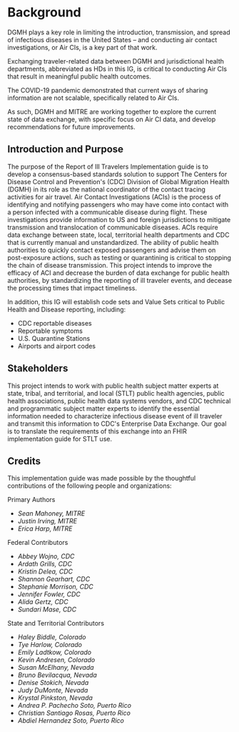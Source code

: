 # Background

DGMH plays a key role in limiting the introduction, transmission, and spread of infectious diseases in the United States – and conducting air contact investigations, or Air CIs, is a key part of that work. 

Exchanging traveler-related data between DGMH and jurisdictional health departments, abbreviated as HDs in this IG, is critical to conducting Air CIs that result in meaningful public health outcomes.

The COVID-19 pandemic demonstrated that current ways of sharing information are not scalable, specifically related to Air CIs. 

As such, DGMH and MITRE are working together to explore the current state of data exchange, with specific focus on Air CI data, and develop recommendations for future improvements. 

## Introduction and Purpose

The purpose of the Report of Ill Travelers Implementation guide is to develop a consensus-based standards solution to support The Centers for Disease Control and Prevention's (CDC) Division of Global Migration Health (DGMH) in its role as the national coordinator of the contact tracing activities for air travel. Air Contact Investigations (ACIs) is the process of identifying and notifying passengers who may have come into contact with a person infected with a communicable disease during flight. These investigations provide information to US and foreign jurisdictions to mitigate transmission and translocation of communicable diseases. ACIs require data exchange between state, local, territorial health departments and CDC that is currently manual and unstandardized. The ability of public health authorities to quickly contact exposed passengers and advise them on post-exposure actions, such as testing or quarantining is critical to stopping the chain of disease transmission. This project intends to improve the efficacy of ACI and decrease the burden of data exchange for public health authorities, by standardizing the reporting of ill traveler events, and decease the processing times that impact timeliness.

In addition, this IG will establish code sets and Value Sets critical to Public Health and Disease reporting, including:

- CDC reportable diseases
- Reportable symptoms
- U.S. Quarantine Stations
- Airports and airport codes

## Stakeholders

This project intends to work with public health subject matter experts at state, tribal, and territorial, and local (STLT) public health agencies, public health associations, public health data systems vendors, and CDC technical and programmatic subject matter experts to identify the essential information needed to characterize infectious disease event of ill traveler and transmit this information to CDC's Enterprise Data Exchange. Our goal is to translate the requirements of this exchange into an FHIR implementation guide for STLT use.

## Credits

This implementation guide was made possible by the thoughtful contributions of the following people and organizations:

Primary Authors

- *Sean Mahoney, MITRE*
- *Justin Irving, MITRE*
- *Erica Harp, MITRE*

Federal Contributors

- *Abbey Wojno, CDC*
- *Ardath Grills, CDC*
- *Kristin Delea, CDC*
- *Shannon Gearhart, CDC*
- *Stephanie Morrison, CDC*
- *Jennifer Fowler, CDC*
- *Alida Gertz, CDC*
- *Sundari Mase, CDC*

State and Territorial Contributors

- *Haley Biddle, Colorado*
- *Tye Harlow, Colorado*
- *Emily Ladtkow, Colorado*
- *Kevin Andresen, Colorado*
- *Susan McElhany, Nevada*
- *Bruno Bevilacqua, Nevada*
- *Denise Stokich, Nevada*
- *Judy DuMonte, Nevada*
- *Krystal Pinkston, Nevada*
- *Andrea P. Pachecho Soto, Puerto Rico*
- *Christian Santiago Rosas, Puerto Rico*
- *Abdiel Hernandez Soto, Puerto Rico*

